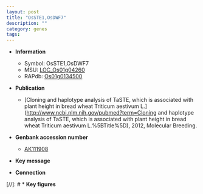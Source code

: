 ```yaml
---
layout: post
title: "OsSTE1,OsDWF7"
description: ""
category: genes
tags: 
---
```


* **Information**  
    + Symbol: OsSTE1,OsDWF7  
    + MSU: [LOC_Os01g04260](http://rice.plantbiology.msu.edu/cgi-bin/ORF_infopage.cgi?orf=LOC_Os01g04260)  
    + RAPdb: [Os01g0134500](http://rapdb.dna.affrc.go.jp/viewer/gbrowse_details/irgsp1?name=Os01g0134500)  

* **Publication**  
    + [Cloning and haplotype analysis of TaSTE, which is associated with plant height in bread wheat Triticum aestivum L.](http://www.ncbi.nlm.nih.gov/pubmed?term=Cloning and haplotype analysis of TaSTE, which is associated with plant height in bread wheat Triticum aestivum L.%5BTitle%5D), 2012, Molecular Breeding.

* **Genbank accession number**  
    + [AK111908](http://www.ncbi.nlm.nih.gov/nuccore/AK111908)

* **Key message**  

* **Connection**  

[//]: # * **Key figures**  


